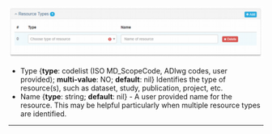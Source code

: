 ![Resource Types Panel](/assets/reference/edit-objects/resource-type.png)

* <span class="md-element">Type</span> <i class="fa fa-asterisk required" title="Required"></i> {**type**: codelist (ISO MD_ScopeCode, ADIwg codes, user provided); **multi-value**: NO; **default**: nil} Identifies the type of resource(s), such as dataset, study, publication, project, etc.  
* <span class="md-element">Name</span> {**type**: string; **default**: nil} - A user provided name for the resource.  This may be helpful particularly when multiple resource types are identified.
---
